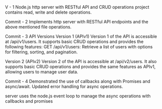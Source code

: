 V - 1
Node.js http server with RESTful API and CRUD operations
project contains read, write and delete operations. 

Commit - 2
Implements http server with RESTful API endpoints and the above mentioned file operations.

Commit - 3
API Versions
Version 1 (APIv1)
Version 1 of the API is accessible at /api/v1/users. It supports basic CRUD operations and provides the following features:
GET /api/v1/users: Retrieve a list of users with options for filtering, sorting, and pagination.

Version 2 (APIv2)
Version 2 of the API is accessible at /api/v2/users. It also supports basic CRUD operations and provides the same features as APIv1, allowing users to manage user data.

Commit - 4
Demonstrated the use of callbacks along with Promises and async/await.
Updated error handling for async operations.

server uses the node.js event loop to manage the async operations with callbacks and promises
